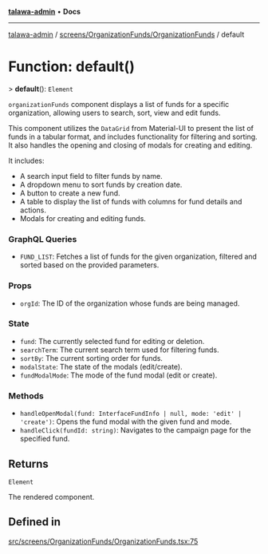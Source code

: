 [**talawa-admin**](../../../../README.md) • **Docs**

***

[talawa-admin](../../../../modules.md) / [screens/OrganizationFunds/OrganizationFunds](../README.md) / default

# Function: default()

\> **default**(): `Element`

`organizationFunds` component displays a list of funds for a specific organization,
allowing users to search, sort, view and edit funds.

This component utilizes the `DataGrid` from Material-UI to present the list of funds in a tabular format,
and includes functionality for filtering and sorting. It also handles the opening and closing of modals
for creating and editing.

It includes:
- A search input field to filter funds by name.
- A dropdown menu to sort funds by creation date.
- A button to create a new fund.
- A table to display the list of funds with columns for fund details and actions.
- Modals for creating and editing funds.

### GraphQL Queries
- `FUND_LIST`: Fetches a list of funds for the given organization, filtered and sorted based on the provided parameters.

### Props
- `orgId`: The ID of the organization whose funds are being managed.

### State
- `fund`: The currently selected fund for editing or deletion.
- `searchTerm`: The current search term used for filtering funds.
- `sortBy`: The current sorting order for funds.
- `modalState`: The state of the modals (edit/create).
- `fundModalMode`: The mode of the fund modal (edit or create).

### Methods
- `handleOpenModal(fund: InterfaceFundInfo | null, mode: 'edit' | 'create')`: Opens the fund modal with the given fund and mode.
- `handleClick(fundId: string)`: Navigates to the campaign page for the specified fund.

## Returns

`Element`

The rendered component.

## Defined in

[src/screens/OrganizationFunds/OrganizationFunds.tsx:75](https://github.com/PalisadoesFoundation/talawa-admin/blob/3f6b41a67c6932f4c0bce6ffb822d4ef12ede8c8/src/screens/OrganizationFunds/OrganizationFunds.tsx#L75)
